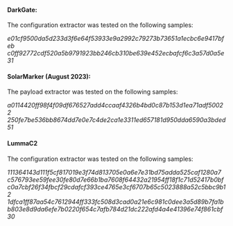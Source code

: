 
#### DarkGate:

The configuration extractor was tested on the following samples:

*e01cf9500da5d233d3f6e64f53933e9a2992c79273b73651a1ecbc6e9417bfeb
c0ff92772cdf520a5b9791923bb246cb310be639e452ecbafcf6c3a57d0a5e31*

#### SolarMarker (August 2023):

The payload extractor was tested on the following samples:

*a0114420ff98f4f09df676527add4ccaaf4326b4bd0c87b153d1ea71adf50022
250fe7be536bb8674dd7e0e7c4de2ca1e3311ed657181d950dda6590a3bded51*

#### LummaC2

The configuration extractor was tested on the following samples:


*111364143d111f5cf817019e3f74d813705e0a6e7e31bd75adda525caf1280a7
c576793ee59fee30fe80d7e66b1ba7608f64432a21954ff18f1c71d52417b0bf
c0a7cbf26f34fbcf29cdafcf393ce4765e3cf6707b65c5023888a52c5bbc9b12
1dfca1ff87aa54c7612944ff333fc508d3cad0a21e6c981c0dee3a5d89b7fa1b 
b803e8d9da6efe7b0220f654c7afb784d21dc222afd4a4e41396e74f861cbf30*
